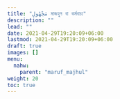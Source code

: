 ```yaml
---
title: "مَجْهُول মাজহুল বা কর্মবাচ্য"
description: ""
lead: ""
date: 2021-04-29T19:20:09+06:00
lastmod: 2021-04-29T19:20:09+06:00
draft: true
images: []
menu: 
  nahw:
    parent: "maruf_majhul"
weight: 20
toc: true
---
```



